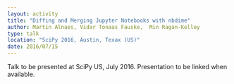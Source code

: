```yaml
---
layout: activity
title: "Diffing and Merging Jupyter Notebooks with nbdime"
author: Martin Alnaes, Vidar Tonaas Fauske,  Min Ragan-Kelley
type: talk
location: "SciPy 2016, Austin, Texax (US)"
date: 2016/07/15
---
```


Talk to be presented at SciPy US, July 2016. Presentation to be linked when available.
